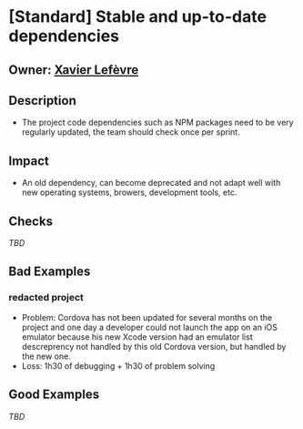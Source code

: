 # [Standard] Stable and up-to-date dependencies

## Owner: [Xavier Lefèvre](https://github.com/xavierlefevre)

## Description
- The project code dependencies such as NPM packages need to be very regularly updated, the team should check once per sprint.

## Impact
- An old dependency, can become deprecated and not adapt well with new operating systems, browers, development tools, etc.

## Checks
*TBD*

## Bad Examples

### redacted project
- Problem: Cordova has not been updated for several months on the project and one day a developer could not launch the app on an iOS emulator because his new Xcode version had an emulator list descreprency not handled by this old Cordova version, but handled by the new one.
- Loss: 1h30 of debugging + 1h30 of problem solving

## Good Examples
*TBD*
